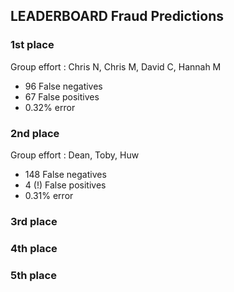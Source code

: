 ## LEADERBOARD Fraud Predictions 

### 1st place
Group effort : Chris N, Chris M, David C, Hannah M 
- 96 False negatives
- 67 False positives
- 0.32% error
  
### 2nd place
Group effort : Dean, Toby, Huw 
- 148 False negatives
- 4 (!) False positives
- 0.31% error 

### 3rd place

### 4th place 

### 5th place
